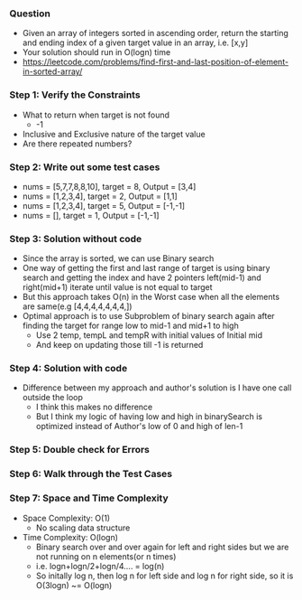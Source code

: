 ### Question

* Given an array of integers sorted in ascending order, return the starting and ending index of a given target value in an array, i.e. [x,y]
* Your solution should run in O(logn) time
* https://leetcode.com/problems/find-first-and-last-position-of-element-in-sorted-array/

### Step 1: Verify the Constraints

* What to return when target is not found
  * -1
* Inclusive and Exclusive nature of the target value
* Are there repeated numbers?

### Step 2: Write out some test cases

* nums = [5,7,7,8,8,10], target = 8, Output = [3,4]
* nums = [1,2,3,4], target = 2, Output = [1,1]
* nums = [1,2,3,4], target = 5, Output = [-1,-1]
* nums = [], target = 1, Output = [-1,-1]

### Step 3: Solution without code 

* Since the array is sorted, we can use Binary search
* One way of getting the first and last range of target is using binary search and getting the index and have 2 pointers left(mid-1) and right(mid+1) iterate until value is not equal to target
* But this approach takes O(n) in the Worst case when all the elements are same(e.g [4,4,4,4,4,4,4,])
* Optimal approach is to use Subproblem of binary search again after finding the target for range low to mid-1 and mid+1 to high
  * Use 2 temp, tempL and tempR with initial values of Initial mid
  * And keep on updating those till -1 is returned

### Step 4: Solution with code

* Difference between my approach and author's solution is I have one call outside the loop
  * I think this makes no difference
  * But I think my logic of having low and high in binarySearch is optimized instead of Author's low of 0 and high of len-1

### Step 5: Double check for Errors

### Step 6: Walk through the Test Cases

### Step 7: Space and Time Complexity

* Space Complexity: O(1)
  * No scaling data structure
* Time Complexity: O(logn)
  * Binary search over and over again for left and right sides but we are not running on n elements(or n times)
  * i.e. logn+logn/2+logn/4.... = log(n)
  * So initally log n, then log n for left side and log n for right side, so it is O(3logn) ~= O(logn)